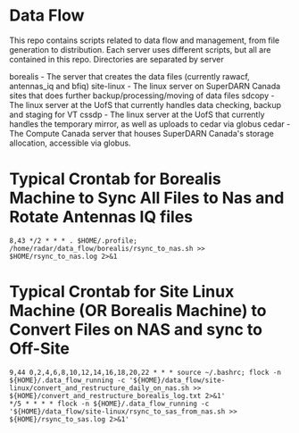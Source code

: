 # Data Flow
This repo contains scripts related to data flow and management, from file generation to distribution.
Each server uses different scripts, but all are contained in this repo. Directories are separated by server

borealis - The server that creates the data files (currently rawacf, antennas\_iq and bfiq)
site-linux - The linux server on SuperDARN Canada sites that does further backup/processing/moving of data files
sdcopy - The linux server at the UofS that currently handles data checking, backup and staging for VT
cssdp - The linux server at the UofS that currently handles the temporary mirror, as well as uploads to cedar via globus
cedar - The Compute Canada server that houses SuperDARN Canada's storage allocation, accessible via globus.


# Typical Crontab for Borealis Machine to Sync All Files to Nas and Rotate Antennas IQ files
```
8,43 */2 * * * . $HOME/.profile; /home/radar/data_flow/borealis/rsync_to_nas.sh >> $HOME/rsync_to_nas.log 2>&1
```

# Typical Crontab for Site Linux Machine (OR Borealis Machine) to Convert Files on NAS and sync to Off-Site
```
9,44 0,2,4,6,8,10,12,14,16,18,20,22 * * * source ~/.bashrc; flock -n ${HOME}/.data_flow_running -c '${HOME}/data_flow/site-linux/convert_and_restructure_daily_on_nas.sh >> ${HOME}/convert_and_restructure_borealis_log.txt 2>&1'
*/5 * * * * flock -n ${HOME}/.data_flow_running -c '${HOME}/data_flow/site-linux/rsync_to_sas_from_nas.sh >> ${HOME}/rsync_to_sas.log 2>&1'
```
